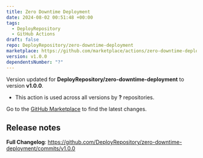 ```yaml
---
title: Zero Downtime Deployment
date: 2024-08-02 00:51:48 +00:00
tags:
  - DeployRepository
  - GitHub Actions
draft: false
repo: DeployRepository/zero-downtime-deployment
marketplace: https://github.com/marketplace/actions/zero-downtime-deployment
version: v1.0.0
dependentsNumber: "?"
---
```



Version updated for **DeployRepository/zero-downtime-deployment** to version **v1.0.0**.
- This action is used across all versions by **?** repositories.

Go to the [GitHub Marketplace](https://github.com/marketplace/actions/zero-downtime-deployment) to find the latest changes.

## Release notes

**Full Changelog**: https://github.com/DeployRepository/zero-downtime-deployment/commits/v1.0.0
